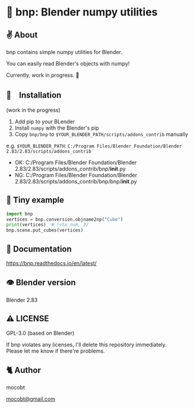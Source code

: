 # 🐣 bnp: Blender numpy utilities
## ✌ About

bnp contains simple numpy utilities for Blender.

You can easily read Blender's objects with numpy!

Currently, work in progress. 🥺

## 🚶　Installation

(work in the progress)

1. Add pip to your BLender
2. Install `numpy` with the Blender's pip
3. Copy `bnp/bnp` to `$YOUR_BLENDER_PATH/scripts/addons_contrib` manually

e.g. `$YOUR_BLENDER_PATH`: `C:/Program Files/Blender Foundation/Blender 2.83/2.83/scripts/addons_contrib`

- OK: C:/Program Files/Blender Foundation/Blender 2.83/2.83/scripts/addons_contrib/bnp/__init__.py
- NG: C:/Program Files/Blender Foundation/Blender 2.83/2.83/scripts/addons_contrib/bnp/bnp/__init__.py

##  🎲 Tiny example

```py
import bnp
vertices = bnp.conversion.objname2np("Cube")
print(vertices)  # (vtx_num, 3)
bnp.scene.put_cubes(vertices)
```

## 📄 Documentation

https://bnp.readthedocs.io/en/latest/

## 👁 Blender version

Blender 2.83

## ⚠️ LICENSE

GPL-3.0 (based on Blender)

If bnp violates any licenses, I'll delete this repository immediately.  
Please let me know if there're problems.

## 🐈 Author

mocobt

mocobt@gmail.com

